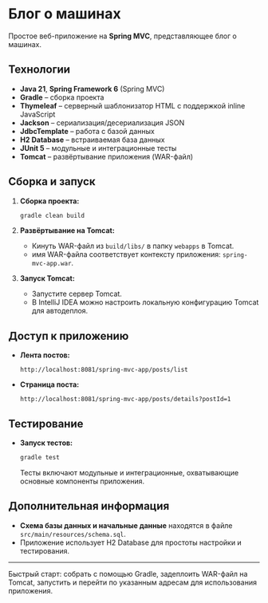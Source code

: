 # Блог о машинах

Простое веб-приложение на **Spring MVC**, представляющее блог о машинах.

## Технологии

- **Java 21**, **Spring Framework 6** (Spring MVC)
- **Gradle** – сборка проекта
- **Thymeleaf** – серверный шаблонизатор HTML с поддержкой inline JavaScript
- **Jackson** – сериализация/десериализация JSON
- **JdbcTemplate** – работа с базой данных
- **H2 Database** – встраиваемая база данных
- **JUnit 5** – модульные и интеграционные тесты
- **Tomcat** – развёртывание приложения (WAR-файл)

## Сборка и запуск

1. **Сборка проекта:**

   ```bash
   gradle clean build
   ```

2. **Развёртывание на Tomcat:**

    - Кинуть WAR-файл из `build/libs/` в папку `webapps` в Tomcat.
    - имя WAR-файла соответствует контексту приложения: `spring-mvc-app.war`.

3. **Запуск Tomcat:**

    - Запустите сервер Tomcat.
    - В IntelliJ IDEA можно настроить локальную конфигурацию Tomcat для автодеплоя.

## Доступ к приложению

- **Лента постов:**

  ```
  http://localhost:8081/spring-mvc-app/posts/list
  ```

- **Страница поста:**

  ```
  http://localhost:8081/spring-mvc-app/posts/details?postId=1
  ```

## Тестирование

- **Запуск тестов:**

  ```bash
  gradle test
  ```

  Тесты включают модульные и интеграционные, охватывающие основные компоненты приложения.

## Дополнительная информация

- **Схема базы данных и начальные данные** находятся в файле `src/main/resources/schema.sql`.
- Приложение использует H2 Database для простоты настройки и тестирования.

---

Быстрый старт: собрать с помощью Gradle, задеплоить WAR-файл на Tomcat, запустить и перейти по указанным адресам для использования приложения.
